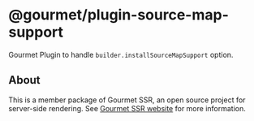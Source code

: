 # @gourmet/plugin-source-map-support
Gourmet Plugin to handle `builder.installSourceMapSupport` option.
## About
This is a member package of Gourmet SSR, an open source project for server-side rendering.
See [Gourmet SSR website](https://ssr.gourmetjs.org) for more information.
